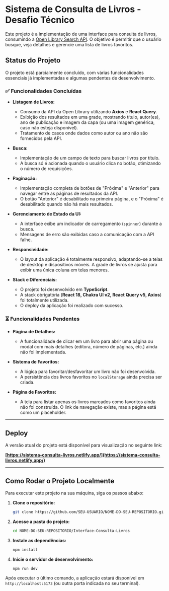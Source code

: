 # **Sistema de Consulta de Livros - Desafio Técnico**

Este projeto é a implementação de uma interface para consulta de livros, consumindo a [Open Library Search API](https://openlibrary.org/dev/docs/api/search). O objetivo é permitir que o usuário busque, veja detalhes e gerencie uma lista de livros favoritos.

## **Status do Projeto**

O projeto está parcialmente concluído, com várias funcionalidades essenciais já implementadas e algumas pendentes de desenvolvimento.

### ✅ **Funcionalidades Concluídas**

  * **Listagem de Livros:**

      * Consumo da API da Open Library utilizando **Axios** e **React Query**.
      * Exibição dos resultados em uma grade, mostrando título, autor(es), ano de publicação e imagem da capa (ou uma imagem genérica, caso não esteja disponível).
      * Tratamento de casos onde dados como autor ou ano não são fornecidos pela API.

  * **Busca:**

      * Implementação de um campo de texto para buscar livros por título.
      * A busca só é acionada quando o usuário clica no botão, otimizando o número de requisições.

  * **Paginação:**

      * Implementação completa de botões de "Próxima" e "Anterior" para navegar entre as páginas de resultados da API.
      * O botão "Anterior" é desabilitado na primeira página, e o "Próxima" é desabilitado quando não há mais resultados.

  * **Gerenciamento de Estado da UI:**

      * A interface exibe um indicador de carregamento (`spinner`) durante a busca.
      * Mensagens de erro são exibidas caso a comunicação com a API falhe.

  * **Responsividade:**

      * O layout da aplicação é totalmente responsivo, adaptando-se a telas de desktop e dispositivos móveis. A grade de livros se ajusta para exibir uma única coluna em telas menores.

  * **Stack e Diferenciais:**

      * O projeto foi desenvolvido em **TypeScript**.
      * A stack obrigatória (**React 18, Chakra UI v2, React Query v5, Axios**) foi totalmente utilizada.
      * O deploy da aplicação foi realizado com sucesso.

### ⏳ **Funcionalidades Pendentes**

  * **Página de Detalhes:**

      * A funcionalidade de clicar em um livro para abrir uma página ou modal com mais detalhes (editora, número de páginas, etc.) ainda não foi implementada.

  * **Sistema de Favoritos:**

      * A lógica para favoritar/desfavoritar um livro não foi desenvolvida.
      * A persistência dos livros favoritos no `localStorage` ainda precisa ser criada.

  * **Página de Favoritos:**

      * A tela para listar apenas os livros marcados como favoritos ainda não foi construída. O link de navegação existe, mas a página está como um placeholder.

-----

## **Deploy**

A versão atual do projeto está disponível para visualização no seguinte link:

**[https://sistema-consulta-livros.netlify.app/](https://sistema-consulta-livros.netlify.app/)**

-----

## **Como Rodar o Projeto Localmente**

Para executar este projeto na sua máquina, siga os passos abaixo:

1.  **Clone o repositório:**

    ```bash
    git clone https://github.com/SEU-USUARIO/NOME-DO-SEU-REPOSITORIO.git
    ```

2.  **Acesse a pasta do projeto:**

    ```bash
    cd NOME-DO-SEU-REPOSITORIO/Interface-Consulta-Livros
    ```

3.  **Instale as dependências:**

    ```bash
    npm install
    ```

4.  **Inicie o servidor de desenvolvimento:**

    ```bash
    npm run dev
    ```

Após executar o último comando, a aplicação estará disponível em `http://localhost:5173` (ou outra porta indicada no seu terminal).
